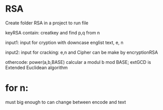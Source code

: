 # RSA
Create folder RSA in a project to run file 

keyRSA contain: creatkey and find p,q from n 

input1: input for cryption with downcase englist text, e, n 

input2: input for cracking: e,n and Cipher can be make by encryptionRSA

othercode: power(a,b,BASE) calcular a modul b mod BASE; extGCD is Extended Euclidean algorithm
# for n:
must big enough to can change between encode and text

